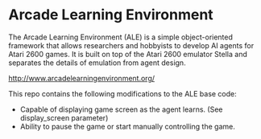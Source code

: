 Arcade Learning Environment
===

The Arcade Learning Environment (ALE) is a simple object-oriented framework that allows researchers and hobbyists to develop AI agents for Atari 2600 games. It is built on top of the Atari 2600 emulator Stella and separates the details of emulation from agent design.

http://www.arcadelearningenvironment.org/

This repo contains the following modifications to the ALE base code:

* Capable of displaying game screen as the agent learns. (See display_screen parameter) 
* Ability to pause the game or start manually controlling the game.